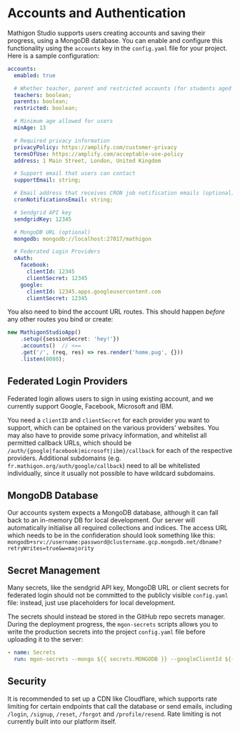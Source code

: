 # Accounts and Authentication

Mathigon Studio supports users creating accounts and saving their progress, using a MongoDB
database. You can enable and configure this functionality using the `accounts` key in the
`config.yaml` file for your project. Here is a sample configuration:

```yaml
accounts:
  emabled: true

  # Whether teacher, parent and restricted accounts (for students aged <13) are supported.
  teachers: boolean;
  parents: boolean;
  restricted: boolean;

  # Minimum age allowed for users
  minAge: 13

  # Required privacy information
  privacyPolicy: https://amplify.com/customer-privacy
  termsOfUse: https://amplify.com/acceptable-use-policy
  address: 1 Main Street, London, United Kingdom

  # Support email that users can contact
  supportEmail: string;

  # Email address that receives CRON job notification emails (optional)
  cronNotificationsEmail: string;

  # Sendgrid API key
  sendgridKey: 12345

  # MongoDB URL (optional)
  mongodb: mongodb://localhost:27017/mathigon

  # Federated Login Providers
  oAuth:
    facebook:
      clientId: 12345
      clientSecret: 12345
    google:
      clientId: 12345.apps.googleusercontent.com
      clientSecret: 12345
```

You also need to bind the account URL routes. This should happen *before* any other routes you
bind or create:

```ts
new MathigonStudioApp()
    .setup({sessionSecret: 'hey!'})
    .accounts()  // <==
    .get('/', (req, res) => res.render('home.pug', {}))
    .listen(8080);
```

## Federated Login Providers

Federated login allows users to sign in using existing account, and we currently support Google,
Facebook, Microsoft and IBM.

You need a `clientID` and `clientSecret` for each provider you want to support, which can be
optained on the various providers' websites. You may also have to provide some privacy information,
and whitelist all permitted callback URLs, which should be `/auth/{google|facebook|microsoft|ibm}/callback`
for each of the respective providers. Additional subdomains (e.g. `fr.mathigon.org/auth/google/callback`)
need to all be whitelisted individually, since it usually not possible to have wildcard subdomains.

## MongoDB Database

Our accounts system expects a MongoDB database, although it can fall back to an in-memory DB for
local development. Our server will automatically initialise all required collections and indices.
The access URL which needs to be in the confideration should look something like this:
`mongodb+srv://username:password@clustername.gcp.mongodb.net/dbname?retryWrites=true&w=majority`

## Secret Management

Many secrets, like the sendgrid API key, MongoDB URL or client secrets for federated login should
not be committed to the publicly visible `config.yaml` file: instead, just use placeholders for
local development.

The secrets should instead be stored in the GitHub repo secrets manager. During the deployment
progress, the `mgon-secrets` scripts allows you to write the production secrets into the project
`config.yaml` file before uploading it to the server:

```yaml
- name: Secrets
  run: mgon-secrets --mongo ${{ secrets.MONGODB }} --googleClientId ${{ secrets.GOOGLE_CLIENT_ID }} --googleClientSecret ${{ secrets.GOOGLE_CLIENT_SECRET }} --sendgrid ${{ secrets.SENDGRID_KEY }}
```

## Security

It is recommended to set up a CDN like Cloudflare, which supports rate limiting for certain
endpoints that call the database or send emails, including  `/login`, `/signup`, `/reset`, `/forgot`
and `/profile/resend`. Rate limiting is not currently built into our platform itself.
